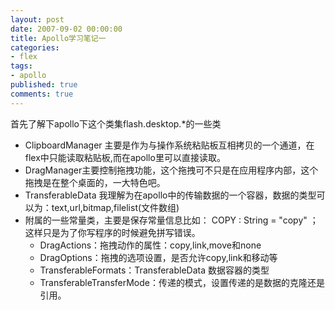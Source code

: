 ```yaml
---
layout: post
date: 2007-09-02 00:00:00
title: Apollo学习笔记一
categories:
- flex
tags:
- apollo
published: true
comments: true
---
```

<p>首先了解下apollo下这个类集flash.desktop.*的一些类
<ul>
	<li>ClipboardManager 主要是作为与操作系统粘贴板互相拷贝的一个通道，在flex中只能读取粘贴板,而在apollo里可以直接读取。</li>
	<li>DragManager主要控制拖拽功能，这个拖拽可不只是在应用程序内部，这个拖拽是在整个桌面的，一大特色吧。</li>
	<li>TransferableData 我理解为在apollo中的传输数据的一个容器，数据的类型可以为：text,url,bitmap,filelist(文件数组)</li>
	<li>附属的一些常量类，主要是保存常量信息比如： COPY : String = "copy" ；这样只是为了你写程序的时候避免拼写错误。
<ul>
	<li>DragActions：拖拽动作的属性：copy,link,move和none</li>
	<li>DragOptions：拖拽的选项设置，是否允许copy,link和移动等</li>
	<li>TransferableFormats：TransferableData 数据容器的类型</li>
	<li>TransferableTransferMode：传递的模式，设置传递的是数据的克隆还是引用。</li>
</ul>
</li>
</ul></p>
